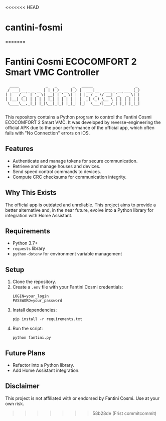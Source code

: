<<<<<<< HEAD
# cantini-fosmi
=======
# Fantini Cosmi ECOCOMFORT 2 Smart VMC Controller

```
  ____            _   _       _   _____                   _ 
 / ___|__ _ _ __ | |_(_)_ __ (_) |  ___|__  ___ _ __ ___ (_)
| |   / _` | '_ \| __| | '_ \| | | |_ / _ \/ __| '_ ` _ \| |
| |__| (_| | | | | |_| | | | | | |  _| (_) \__ \ | | | | | |
 \____\__,_|_| |_|\__|_|_| |_|_| |_|  \___/|___/_| |_| |_|_|
                                               
```

This repository contains a Python program to control the Fantini Cosmi ECOCOMFORT 2 Smart VMC. It was developed by reverse-engineering the official APK due to the poor performance of the official app, which often fails with "No Connection" errors on iOS.

## Features

- Authenticate and manage tokens for secure communication.
- Retrieve and manage houses and devices.
- Send speed control commands to devices.
- Compute CRC checksums for communication integrity.

## Why This Exists

The official app is outdated and unreliable. This project aims to provide a better alternative and, in the near future, evolve into a Python library for integration with Home Assistant.

## Requirements

- Python 3.7+
- `requests` library
- `python-dotenv` for environment variable management

## Setup

1. Clone the repository.
2. Create a `.env` file with your Fantini Cosmi credentials:
   ```
   LOGIN=your_login
   PASSWORD=your_password
   ```
3. Install dependencies:
   ```
   pip install -r requirements.txt
   ```
4. Run the script:
   ```
   python fantini.py
   ```

## Future Plans

- Refactor into a Python library.
- Add Home Assistant integration.

## Disclaimer

This project is not affiliated with or endorsed by Fantini Cosmi. Use at your own risk.
>>>>>>> 58b28de (Frist commitcommit)
